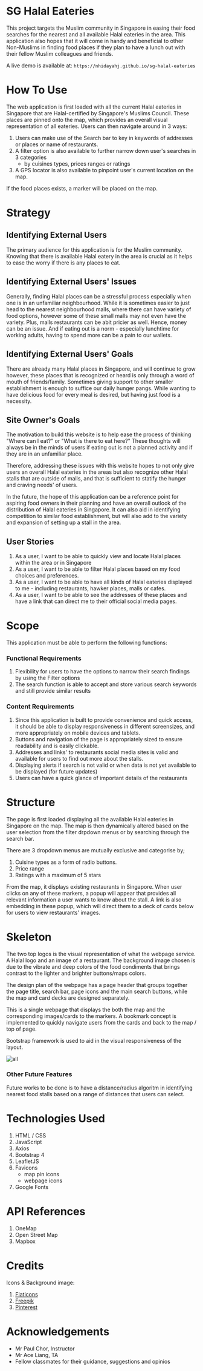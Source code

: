 # SG Halal Eateries 

This project targets the Muslim community in Singapore in easing their food searches for the nearest and all 
available Halal eateries in the area. This application also hopes that it will come in handy and beneficial to 
other Non-Muslims in finding food places if they plan to have a lunch out with their fellow Muslim colleagues 
and friends. 

A live demo is available at: `https://nhidayahj.github.io/sg-halal-eateries`

# How To Use 
The web application is first loaded with all the current Halal eateries in Singapore that are Halal-certified by Singapore's Muslims
Council. These places are pinned onto the map, which provides an overall visual representation of all eateries. 
Users can then navigate around in 3 ways: 

1. Users can make use of the Search bar to key in keywords of addresses or places or name of restaurants. 
2. A filter option is also available to further narrow down user's searches in 3 categories
    - by cuisines types, prices ranges or ratings 
3. A GPS locator is also available to pinpoint user's current location on the map.

If the food places exists, a marker will be placed on the map. 

# Strategy 
## Identifying External Users
The primary audience for this application is for the Muslim community. Knowing that there is available Halal eatery in the area is crucial as 
it helps to ease the worry if there is any places to eat. 

## Identifying External Users' Issues 
Generally, finding Halal places can be a stressful process 
especially when one is in an unfamiliar neighbourhood. While it is sometimes easier to just head to the nearest neighbourhood malls, where there
can have variety of food options, however some of these small malls may not even have the variety. Plus, malls restaurants can be abit pricier as well. Hence, money can be an issue. 
And if eating out is a norm - especially lunchtime for working adults, having to spend more can be a pain to our wallets. 

## Identifying External Users' Goals 
There are already many Halal places in Singapore, and will continue to grow however, these places that is recognized or heard is only through a word of mouth of friends/family. 
Sometimes giving support to other smaller establishment is enough to suffice our daily hunger pangs.
While wanting to have delicious food for every meal is desired, but having just food is a necessity. 

## Site Owner's Goals 
The motivation to build this website is to help ease the process of thinking "Where can I eat?" or "What is there to eat here?" 
These thoughts will always be in the minds of users if eating out is not a planned activity and if they are in an unfamiliar place. 

Therefore, addressing these issues with this website hopes to not only give users an overall Halal eateries in the areas but 
also recognize other Halal stalls that are outside of malls, and that is sufficient to statify 
the hunger and craving needs' of users. 

In the future, the hope of this application can be a reference point for aspiring food owners in their planning and have an overall
outlook of the distribution of Halal eateries in Singapore. It can also aid in identifying competition to similar food establishment, but will
also add to the variety and expansion of setting up a stall in the area. 

## User Stories 
1. As a user, I want to be able to quickly view and locate Halal places within the area or in Singapore
2. As a user, I want to be able to filter Halal places based on my food choices and preferences.
3. As a user, I want to be able to have all kinds of Halal eateries displayed to me - including restaurants, 
hawker places, malls or cafes.
4. As a user, I want to be able to see the addresses of these places and have a link that can direct me to their 
official social media pages.


# Scope 
This application must be able to perform the following functions:
### Functional Requirements 
1. Flexibility for users to have the options to narrow their search findings by using the Filter options
2. The search function is able to accept and store various search keywords and still provide similar results 

### Content Requirements 
1. Since this application is built to provide convenience and quick access, it should be able 
to display responsiveness in different screensizes, and more appropriately on mobile devices and tablets. 
2. Buttons and navigation of the page is appropriately sized to ensure readability and is easily clickable.
3. Addresses and links' to restaurants social media sites is valid and available for users to find out more about 
the stalls. 
4. Displaying alerts if search is not valid or when data is not yet available to be displayed (for future updates)
5. Users can have a quick glance of important details of the restaurants

# Structure 
The page is first loaded displaying all the available Halal eateries in Singapore on the map. The map is then dynamically 
altered based on the user selection from the filter drpdown menus or by searching through the search bar.

There are 3 dropdown menus are mutually exclusive and categorise by; 
1. Cuisine types as a form of radio buttons. 
2. Price range 
3. Ratings with a maximum of 5 stars

From the map, it displays existing restaurants in Singapore. When user clicks on any of these markers, a popup 
will appear that provides all relevant information a user wants to know about the stall. A link is also embedding 
in these popup, which will direct them to a deck of cards below for users to view restaurants' images.


# Skeleton 
The two top logos is the visual representation of what the webpage service. A Halal logo and an image of a 
restaurant. The background image chosen is due to the vibrate and deep colors of the food condiments that brings contrast to the 
lighter and brighter buttons/maps colors. 

The design plan of the webpage has a page header that groups together the page title, search bar, page icons 
and the main search buttons, while the map and card decks are designed separately. 

This is a single webpage that displays the both the map and the corresponding images/cards to the markers. A bookmark 
concept is implemented to quickly navigate users from the cards and back to the map / top of page. 

Bootstrap framework is used to aid in the visual responsiveness of the layout.

![all](https://user-images.githubusercontent.com/60766668/108634598-44605a80-74b5-11eb-8d84-4b9df4d4905e.png)
###  Other Future Features 
Future works to be done is to have a distance/radius algoritm in identifying nearest food stalls based on a 
range of distances that users can select. 

# Technologies Used
1. HTML / CSS 
2. JavaScript 
3. Axios
4. Bootstrap 4
5. LeafletJS
6. Favicons
    - map pin icons
    - webpage icons 
7. Google Fonts 

# API References
1. OneMap
2. Open Street Map
3. Mapbox 

# Credits 
Icons & Background image:
1. [Flaticons](https://www.flaticon.com/)
2. [Freepik](https://www.freepik.com)
3. [Pinterest](https://www.pinterest.com/pin/643381496745735949/) 


# Acknowledgements 
- Mr Paul Chor, Instructor 
- Mr Ace Liang, TA 
- Fellow classmates for their guidance, suggestions and opinios



